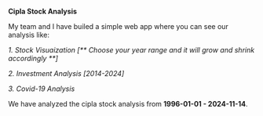 **Cipla Stock Analysis**

My team and I have builed a simple web app where you can see our analysis like: 

_1. Stock Visuaization
[** Choose your year range and it will grow and shrink accordingly **]_

_2. Investment Analysis [2014-2024]_

_3. Covid-19 Analysis_

We have analyzed the cipla stock analysis from 
**1996-01-01 - 2024-11-14**. 
